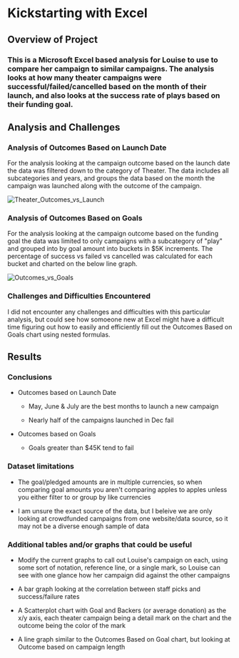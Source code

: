 # Kickstarting with Excel

## Overview of Project

### This is a Microsoft Excel based analysis for Louise to use to compare her campaign to similar campaigns. The analysis looks at how many theater campaigns were successful/failed/cancelled based on the month of their launch, and also looks at the success rate of plays based on their funding goal.

## Analysis and Challenges

### Analysis of Outcomes Based on Launch Date
For the analysis looking at the campaign outcome based on the launch date the data was filtered down to the category of Theater. The data includes all subcategories and years, and groups the data based on the month the campaign was launched along with the outcome of the campaign.

![Theater_Outcomes_vs_Launch](https://user-images.githubusercontent.com/90863226/134787699-2ba44331-f39b-4e62-98e2-01a1bbb938e7.png)


### Analysis of Outcomes Based on Goals
For the analysis looking at the campaign outcome based on the funding goal the data was limited to only campaigns with a subcategory of "play" and grouped into by goal amount into buckets in $5K increments.  The percentage of success vs failed vs cancelled was calculated for each bucket and charted on the below line graph.

![Outcomes_vs_Goals](https://user-images.githubusercontent.com/90863226/134787695-13444319-b347-4028-a65d-43d0be86f9c8.png)


### Challenges and Difficulties Encountered

I did not encounter any challenges and difficulties with this particular analysis, but could see how somoeone new at Excel might have a difficult time figuring out how to easily and efficiently fill out the Outcomes Based on Goals chart using nested formulas.

## Results

### Conclusions

  - Outcomes based on Launch Date
   
    - May, June & July are the best months to launch a new campaign
   
    - Nearly half of the campaigns launched in Dec fail

  - Outcomes based on Goals

    - Goals greater than $45K tend to fail

### Dataset limitations

  - The goal/pledged amounts are in multiple currencies, so when comparing goal amounts you aren't comparing apples to apples unless you either filter to or group by like currencies

  - I am unsure the exact source of the data, but I beleive we are only looking at crowdfunded campaigns from one website/data source, so it may not be a diverse enough sample of data

### Additional tables and/or graphs that could be useful

  - Modify the current graphs to call out Louise's campaign on each, using some sort of notation, reference line, or a single mark, so Louise can see with one glance how her campaign did against the other campaigns

  - A bar graph looking at the correlation between staff picks and success/failure rates
    
  - A Scatterplot chart with Goal and Backers (or average donation) as the x/y axis, each theater campaign being a detail mark on the chart and the outcome being the color of the mark
  
  - A line graph similar to the Outcomes Based on Goal chart, but looking at Outcome based on campaign length
